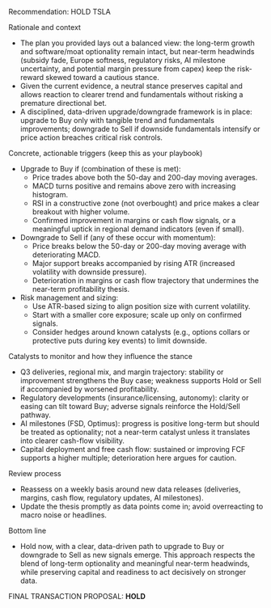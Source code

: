Recommendation: HOLD TSLA

Rationale and context
- The plan you provided lays out a balanced view: the long-term growth and software/moat optionality remain intact, but near-term headwinds (subsidy fade, Europe softness, regulatory risks, AI milestone uncertainty, and potential margin pressure from capex) keep the risk-reward skewed toward a cautious stance.
- Given the current evidence, a neutral stance preserves capital and allows reaction to clearer trend and fundamentals without risking a premature directional bet.
- A disciplined, data-driven upgrade/downgrade framework is in place: upgrade to Buy only with tangible trend and fundamentals improvements; downgrade to Sell if downside fundamentals intensify or price action breaches critical risk controls.

Concrete, actionable triggers (keep this as your playbook)
- Upgrade to Buy if (combination of these is met):
  - Price trades above both the 50-day and 200-day moving averages.
  - MACD turns positive and remains above zero with increasing histogram.
  - RSI in a constructive zone (not overbought) and price makes a clear breakout with higher volume.
  - Confirmed improvement in margins or cash flow signals, or a meaningful uptick in regional demand indicators (even if small).
- Downgrade to Sell if (any of these occur with momentum):
  - Price breaks below the 50-day or 200-day moving average with deteriorating MACD.
  - Major support breaks accompanied by rising ATR (increased volatility with downside pressure).
  - Deterioration in margins or cash flow trajectory that undermines the near-term profitability thesis.
- Risk management and sizing:
  - Use ATR-based sizing to align position size with current volatility.
  - Start with a smaller core exposure; scale up only on confirmed signals.
  - Consider hedges around known catalysts (e.g., options collars or protective puts during key events) to limit downside.

Catalysts to monitor and how they influence the stance
- Q3 deliveries, regional mix, and margin trajectory: stability or improvement strengthens the Buy case; weakness supports Hold or Sell if accompanied by worsened profitability.
- Regulatory developments (insurance/licensing, autonomy): clarity or easing can tilt toward Buy; adverse signals reinforce the Hold/Sell pathway.
- AI milestones (FSD, Optimus): progress is positive long-term but should be treated as optionality; not a near-term catalyst unless it translates into clearer cash-flow visibility.
- Capital deployment and free cash flow: sustained or improving FCF supports a higher multiple; deterioration here argues for caution.

Review process
- Reassess on a weekly basis around new data releases (deliveries, margins, cash flow, regulatory updates, AI milestones).
- Update the thesis promptly as data points come in; avoid overreacting to macro noise or headlines.

Bottom line
- Hold now, with a clear, data-driven path to upgrade to Buy or downgrade to Sell as new signals emerge. This approach respects the blend of long-term optionality and meaningful near-term headwinds, while preserving capital and readiness to act decisively on stronger data.

FINAL TRANSACTION PROPOSAL: **HOLD**